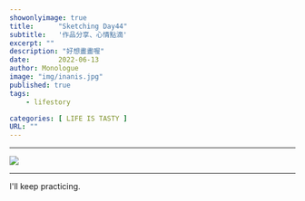 ```yaml
---
showonlyimage: true
title:      "Sketching Day44"
subtitle:   '作品分享、心情點滴'
excerpt: ""
description: "好想畫畫喔"
date:       2022-06-13
author: Monologue    
image: "img/inanis.jpg"
published: true 
tags:
    - lifestory

categories: [ LIFE IS TASTY ]
URL: ""
---
```

***

![](/blog/sketch/d44-1.jpg)  


***
I'll keep practicing.
<!--more-->
